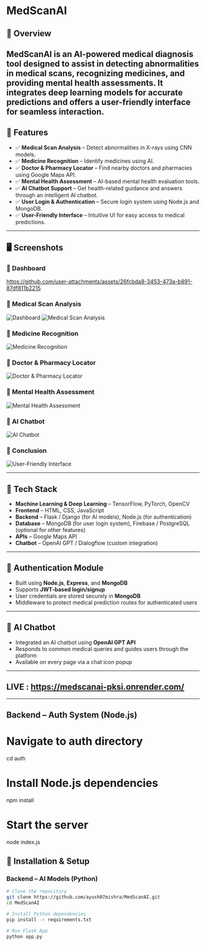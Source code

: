 # MedScanAI

## 📌 Overview
MedScanAI is an AI-powered medical diagnosis tool designed to assist in detecting abnormalities in medical scans, recognizing medicines, and providing mental health assessments. It integrates deep learning models for accurate predictions and offers a user-friendly interface for seamless interaction.
---
## 🚀 Features
- ✅ **Medical Scan Analysis** – Detect abnormalities in X-rays using CNN models.
- ✅ **Medicine Recognition** – Identify medicines using AI.
- ✅ **Doctor & Pharmacy Locator** – Find nearby doctors and pharmacies using Google Maps API.
- ✅ **Mental Health Assessment** – AI-based mental health evaluation tools.
- ✅ **AI Chatbot Support** – Get health-related guidance and answers through an intelligent AI chatbot.
- ✅ **User Login & Authentication** – Secure login system using Node.js and MongoDB.
- ✅ **User-Friendly Interface** – Intuitive UI for easy access to medical predictions.

---
## 🖥️ Screenshots

### 🔹 Dashboard

https://github.com/user-attachments/assets/26fcbda8-3453-473a-b891-87df811b2215

### 🔹 Medical Scan Analysis
![Dashboard](https://github.com/user-attachments/assets/aa0d7cab-fc62-4f56-83ff-b40cfb9638c4)
![Medical Scan Analysis](https://github.com/user-attachments/assets/29b850e7-0659-4003-951f-8eba8644c9c6)

### 🔹 Medicine Recognition
![Medicine Recognition](https://github.com/user-attachments/assets/6afc6d39-ff96-42fc-9214-0542ac8ac0a9)

### 🔹 Doctor & Pharmacy Locator
![Doctor & Pharmacy Locator](https://github.com/user-attachments/assets/f550a814-fd9d-4558-af69-4558f5b40db7)

### 🔹 Mental Health Assessment
![Mental Health Assessment](https://github.com/user-attachments/assets/31f78854-5272-4123-9d41-1c48611f9ae0)

### 🔹 AI Chatbot
![AI Chatbot](https://github.com/user-attachments/assets/example-chatbot-screenshot)

### 🔹 Conclusion
![User-Friendly Interface](https://github.com/user-attachments/assets/29273a0a-2140-4919-8d3c-1a187146f94e)

---

## 📂 Tech Stack
- **Machine Learning & Deep Learning** – TensorFlow, PyTorch, OpenCV
- **Frontend** – HTML, CSS, JavaScript
- **Backend** – Flask / Django (for AI models), Node.js (for authentication)
- **Database** – MongoDB (for user login system), Firebase / PostgreSQL (optional for other features)
- **APIs** – Google Maps API
- **Chatbot** – OpenAI GPT / Dialogflow (custom integration)

---

## 🔐 Authentication Module
- Built using **Node.js**, **Express**, and **MongoDB**
- Supports **JWT-based login/signup**
- User credentials are stored securely in **MongoDB**
- Middleware to protect medical prediction routes for authenticated users

---

## 🧠 AI Chatbot
- Integrated an AI chatbot using **OpenAI GPT API**
- Responds to common medical queries and guides users through the platform
- Available on every page via a chat icon popup

---

## LIVE : https://medscanai-pksi.onrender.com/

----

## Backend – Auth System (Node.js)
# Navigate to auth directory
cd auth

# Install Node.js dependencies
npm install

# Start the server
node index.js



## 🔧 Installation & Setup

### Backend – AI Models (Python)
```sh
# Clone the repository
git clone https://github.com/ayush07mishra/MedScanAI.git
cd MedScanAI

# Install Python dependencies
pip install -r requirements.txt

# Run Flask App
python app.py
